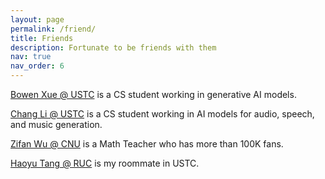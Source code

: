 ```yaml
---
layout: page
permalink: /friend/
title: Friends
description: Fortunate to be friends with them 
nav: true
nav_order: 6
---
```



[Bowen Xue @ USTC](https://xbwustc.com/) is a CS student working in generative AI models.

[Chang Li @ USTC](https://github.com/ivcylc) is a CS student working in AI models for audio, speech, and music generation.

[Zifan Wu @ CNU](https://www.zhihu.com/people/MathCyclus/) is a Math Teacher who has more than 100K fans.

[Haoyu Tang @ RUC](https://himalalps.github.io/) is my roommate in USTC.

